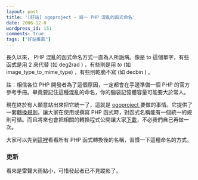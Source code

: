 ```yaml
---
layout: post
title: '[好站] ogoproject - 統一 PHP 混亂的函式命名'
date: 2006-12-8
wordpress_id: 151
comments: true
tags: ["好站推薦"]
---
```


長久以來， PHP 混亂的函式命名方式一直為人所詬病。像是 to 這個單字，有些函式是用 2 來代替 (如 deg2rad ) ，有些則是用 _to_ (如 image_type_to_mime_type) ，有些則乾脆不寫 (如 decbin ) 。

註：相信各位 PHP 開發者為了這個原因，一定都會在手邊準備一個 PHP 的官方參考手冊。畢竟要記住這種混亂的命名，你的腦袋記憶體容量可能要大於常人。

現在終於有人願意站出來把它統一了，這就是 [ogoproject ](http://www.ogoproject.com/) 要做的事情。它提供了一套[轉換規則](http://www.ogoproject.com/pages/conventions)，讓大家在使用或撰寫 PHP 函式時，對函式名稱能有一個統一的規則可循。而且將來也會把相關的轉換程式公開讓大家[下載](http://www.ogoproject.com/pages/downloads)，不必我們自己再做一次。

大家可以先到[這裡](http://www.ogoproject.com/functions/A)看看所有 PHP 函式轉換後的名稱，習慣一下這種命名的方式。

### 更新

看來是雷聲大雨點小，可惜發起者已不見蹤影了。
